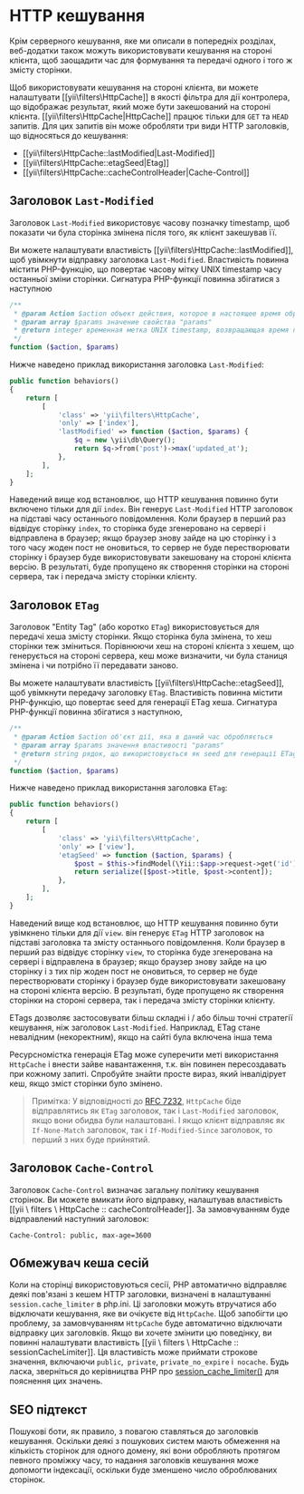 HTTP кешування
============

Крім серверного кешування, яке ми описали в попередніх розділах, веб-додатки також можуть використовувати кешування на стороні клієнта, щоб заощадити час для формування та передачі одного і того ж змісту сторінки.

Щоб використовувати кешування на стороні клієнта, ви можете налаштувати [[yii\filters\HttpCache]] в якості фільтра для дії контролера, що відображає результат, який може бути закешований на стороні клієнта. [[yii\filters\HttpCache|HttpCache]] працює тільки для `GET` та `HEAD` запитів. Для цих запитів він може обробляти три види HTTP заголовків, що відносяться до кешування:

* [[yii\filters\HttpCache::lastModified|Last-Modified]]
* [[yii\filters\HttpCache::etagSeed|Etag]]
* [[yii\filters\HttpCache::cacheControlHeader|Cache-Control]]


## Заголовок `Last-Modified` <a name="last-modified"></a>

Заголовок `Last-Modified` використовує часову позначку timestamp, щоб показати чи була сторінка змінена після того, як клієнт закешував її.

Ви можете налаштувати властивість [[yii\filters\HttpCache::lastModified]], щоб увімкнути відправку заголовка `Last-Modified`. Властивість повинна містити PHP-функцію, що повертає часову мітку UNIX timestamp часу останньої зміни сторінки. Сигнатура PHP-функції повинна збігатися з наступною

```php
/**
 * @param Action $action объект действия, которое в настоящее время обрабатывается
 * @param array $params значение свойства "params"
 * @return integer временная метка UNIX timestamp, возвращающая время последнего изменения страницы
 */
function ($action, $params)
```

Нижче наведено приклад використання заголовка `Last-Modified`:

```php
public function behaviors()
{
    return [
        [
            'class' => 'yii\filters\HttpCache',
            'only' => ['index'],
            'lastModified' => function ($action, $params) {
                $q = new \yii\db\Query();
                return $q->from('post')->max('updated_at');
            },
        ],
    ];
}
```

Наведений вище код встановлює, що HTTP кешування повинно бути включено тільки для дії `index`. Він 
генерує `Last-Modified` HTTP заголовок на підставі часу останнього повідомлення. Коли браузер в перший раз відвідує сторінку `index`, то сторінка буде згенеровано на сервері і відправлена в браузер; якщо браузер знову зайде на цю сторінку і з того часу жоден пост не оновиться, то сервер не буде перестворювати сторінку і браузер буде використовувати закешовану на стороні клієнта версію. В результаті, буде пропущено як створення сторінки на стороні сервера, так і передача змісту сторінки клієнту.


## Заголовок `ETag` <a name="etag"></a>

Заголовок "Entity Tag" (або коротко `ETag`) використовується для передачі хеша змісту сторінки. Якщо сторінка була змінена, то хеш сторінки теж зміниться. Порівнюючи хеш на стороні клієнта з хешем, що генерується на стороні сервера, кеш може визначити, чи була станиця змінена і чи потрібно її передавати заново.

Вы можете налаштувати властивість [[yii\filters\HttpCache::etagSeed]], щоб увімкнути передачу заголовку `ETag`. Властивість повинна містити PHP-функцію, що повертає seed для генерації ETag хеша. Сигнатура PHP-функції повинна збігатися з наступною,

```php
/**
 * @param Action $action об'єкт дії, яка в даний час обробляється
 * @param array $params значення властивості "params"
 * @return string рядок, що використовується як seed для генерації ETag хеша
 */
function ($action, $params)
```

Нижче наведено приклад використання заголовка `ETag`:

```php
public function behaviors()
{
    return [
        [
            'class' => 'yii\filters\HttpCache',
            'only' => ['view'],
            'etagSeed' => function ($action, $params) {
                $post = $this->findModel(\Yii::$app->request->get('id'));
                return serialize([$post->title, $post->content]);
            },
        ],
    ];
}
```

Наведений вище код встановлює, що HTTP кешування повинно бути увімкнено тільки для дії `view`. він
генерує `ETag` HTTP заголовок на підставі заголовка та змісту останнього повідомлення. Коли браузер в перший раз відвідує сторінку `view`, то сторінка буде згенерована на сервері і відправлена в браузер; якщо браузер знову зайде на цю сторінку і з тих пір жоден пост не оновиться, то сервер не буде перестворювати сторінку і браузер буде використовувати закешовану на стороні клієнта версію. В результаті, буде пропущено як створення сторінки на стороні сервера, так і передача змісту сторінки клієнту.

ETags дозволяє застосовувати більш складні і / або більш точні стратегії кешування, ніж заголовок `Last-Modified`.
Наприклад, ETag стане невалідним (некоректним), якщо на сайті була включена інша тема

Ресурсномістка генерація ETag може суперечити меті використання `HttpCache` і внести зайве навантаження,
т.к. він повинен пересоздавать при кожному запиті. Спробуйте знайти просте вираз, який інвалідірует кеш, якщо зміст сторінки було змінено.

> Примітка: У відповідності до [RFC 7232](http://tools.ietf.org/html/rfc7232#section-2.4),
  `HttpCache` біде відправлятись як `ETag` заголовок, так і `Last-Modified` заголовок, якщо вони обидва були налаштовані.
  І якщо клієнт відправляє як `If-None-Match` заголовок, так і `If-Modified-Since` заголовок, то перший з них буде прийнятий.


## Заголовок `Cache-Control` <a name="cache-control"></a>

Заголовок `Cache-Control` визначає загальну політику кешування сторінок. Ви можете вмикати його відправку, налаштував властивість [[yii \ filters \ HttpCache :: cacheControlHeader]]. За замовчуванням буде відправлений наступний заголовок:

```
Cache-Control: public, max-age=3600
```

## Обмежувач кеша сесій <a name="session-cache-limiter"></a>

Коли на сторінці використовуються сесії, PHP автоматично відправляє деякі пов'язані з кешем HTTP заголовки, визначені в налаштуванні `session.cache_limiter` в php.ini. Ці заголовки можуть втручатися або відключати кешування, яке ви очікуєте від `HttpCache`. Щоб запобігти цю проблему, за замовчуванням `HttpCache` буде автоматично відключати відправку цих заголовків. Якщо ви хочете змінити цю поведінку, ви повинні налаштувати властивість [[yii \ filters \ HttpCache :: sessionCacheLimiter]]. Ця властивість може приймати строкове значення, включаючи `public`,` private`, `private_no_expire` і` nocache`. Будь ласка, зверніться до керівництва PHP про [session_cache_limiter()](http://www.php.net/manual/en/function.session-cache-limiter.php)
для пояснення цих значень.



## SEO підтекст <a name="seo-implications"></a>

Пошукові боти, як правило, з повагою ставляться до заголовків кешування. Оскільки деякі з пошукових систем мають обмеження на кількість сторінок для одного домену, які вони обробляють протягом певного проміжку часу, то надання заголовків кешування може допомогти індексації, оскільки буде зменшено число оброблюваних сторінок.
